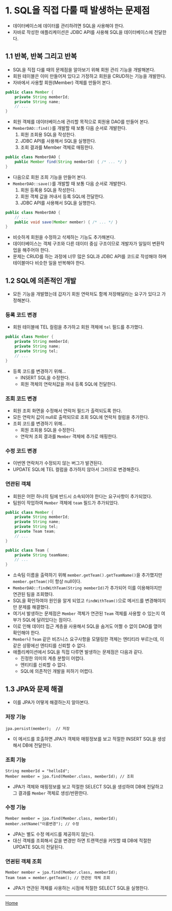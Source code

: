 # 1. SQL을 직접 다룰 때 발생하는 문제점

- 데이터베이스에 데이터를 관리하려면 SQL을 사용해야 한다.
- 자바로 작성한 애플리케이션은 JDBC API를 사용해 SQL을 데이터베이스에 전달한다.

## 1.1 반복, 반복 그리고 반복

- SQL을 직접 다룰 때의 문제점을 알아보기 위해 회원 관리 기능을 개발해본다.
- 회원 테이블은 이미 만들어져 있다고 가정하고 회원을 CRUD하는 기능을 개발한다.
- 자바에서 사용할 회원(Member) 객체를 만들어 본다.

```java
public class Member {
    private String memberId;
    private String name;
    // ...
}
```

- 회원 객체를 데이터베이스에 관리할 목적으로 회원용 DAO를 만들어 본다.
- `MemberDAO::find()`를 개발할 때 보통 다음 순서로 개발한다.
  1. 회원 조회용 SQL을 작성한다.
  2. JDBC API를 사용해서 SQL을 실행한다.
  3. 조회 결과를 Member 객체로 매핑한다.

```java
public class MemberDAO {
    public Member find(String memberId) { /* ... */ }
}
```

- 다음으로 회원 조희 기능을 만들어 본다.
- `MemberDAO::save()`를 개발할 때 보통 다음 순서로 개발한다.
  1. 회원 등록용 SQL을 작성한다.
  2. 회원 객체 값을 꺼내서 등록 SQL에 전달한다.
  3. JDBC API를 사용해서 SQL을 실행한다.
    
```java
public class MemberDAO {
    // ...
    public void save(Member member) { /* ... */ }
}
```

- 비슷하게 회원을 수정하고 삭제하는 기능도 추가해본다.
- 데이터베이스는 객체 구조와 다른 데이터 중심 구조이므로 개발자가 일일이 변환작업을 해주어야 한다.
- 문제는 CRUD를 하는 과정에 너무 많은 SQL과 JDBC API를 코드로 작성해야 하며 테이블마다 비슷한 일을 반복해야 한다.


## 1.2 SQL에 의존적인 개발

- 모든 기능을 개발했는데 갑자기 회원 연락처도 함께 저장해달라는 요구가 있다고 가정해본다.
  
### 등록 코드 변경

- 회원 테이블에 TEL 컬럼을 추가하고 회원 객체에 `tel` 필드를 추가했다.

```java
public class Member {
    private String memberId;
    private String name;
    private String tel;
    // ...
}
```

- 등록 코드를 변경하기 위해...
  - INSERT SQL을 수정한다.
  - 회원 객체의 연락처값을 꺼내 등록 SQL에 전달한다.

### 조회 코드 변경

- 회원 조회 화면을 수정해서 연락처 필드가 출력되도록 한다.
- 모든 연락처 값이 null로 출력되므로 조회 SQL에 연락처 컬럼을 추가한다.
- 조회 코드를 변경하기 위해...
  - 회원 조회용 SQL을 수정한다.
  - 연락처 조회 결과를 `Member` 객체에 추가로 매핑한다.

### 수정 코드 변경

- 이번엔 연락처가 수정되지 않는 버그가 발견된다.
- UPDATE SQL에 TEL 컬럼을 추가하지 않아서 그러므로 변경해준다.

### 연관된 객체

- 회원은 어떤 하나의 팀에 반드시 소속되어야 한다는 요구사항이 추가되었다.
- 팀원이 작업하여 `Member` 객체에 `team` 필드가 추가되었다.

```java
public class Member {
    private String memberId;
    private String name;
    private String tel;
    private Team team;
    // ...
}

public class Team {
    private String teamName;
    // ...
}
```

- 소속팀 이름을 출력하기 위해 `member.getTeam().getTeamName()`을 추가했지만 `member.getTeam()`이 항상 null이다.
- `MemberDAO::findWithTeam(String memberId)`가 추가되어 이를 이용해야지만 연관된 팀을 조회했다.
- SQL을 확인하여야 원인을 알게 되었고 `findWithTeam()`으로 메서드를 변경해야지만 문제를 해결했다.
- 여기서 발생하는 문제점은 `Member` 객체가 연관된 `Team` 객체를 사용할 수 있는지 여부가 SQL에 달려있다는 점이다.
- 이로 인해 데이터 접근 계층을 사용해서 SQL을 숨겨도 어쩔 수 없이 DAO를 열어 확인해야 한다.
- `Member`나 `Team` 같은 비즈니스 요구사항을 모델링한 객체는 엔티티라 부르는데, 이 같은 상황에선 엔티티를 신뢰할 수 없다.
- 애플리케이션에서 SQL을 직접 다루면 발생하는 문제점은 다음과 같다.
  - 진정한 의미의 계층 분할이 어렵다.
  - 엔티티를 신뢰할 수 없다.
  - SQL에 의존적인 개발을 피하기 어렵다.
  

## 1.3 JPA와 문제 해결

- 이를 JPA가 어떻게 해결하는지 알아본다.

### 저장 기능

```
jpa.persist(member);  // 저장
```

- 이 메서드를 호출하면 JPA가 객체와 매핑정보를 보고 적절한 INSERT SQL을 생성해서 DB에 전달한다.

### 조회 기능

```
String memberId = "helloId";
Member member = jpa.find(Member.class, memberId); // 조회
```

- JPA가 객체와 매핑정보를 보고 적절한 SELECT SQL을 생성하여 DB에 전달하고 그 결과를 `Member` 객체로 생성/반환한다.

### 수정 기능

```
Member member = jpa.find(Member.class, memberId);
member.setName("이름변경"); // 수정
```

- JPA는 별도 수정 메서드를 제공하지 않는다.
- 대신 객체를 조회해서 값을 변경만 하면 트랜잭션을 커밋할 떄 DB에 적절한 UPDATE SQL이 전달된다.

### 연괸된 객체 조회

```
Member member = jpa.find(Member.class, memberId);
Team team = member.getTeam(); // 연관된 객체 조회
```

- JPA가 연관된 객체를 사용하는 시점에 적절한 SELECT SQL을 실행한다.

-----
[Home](./index.md)
